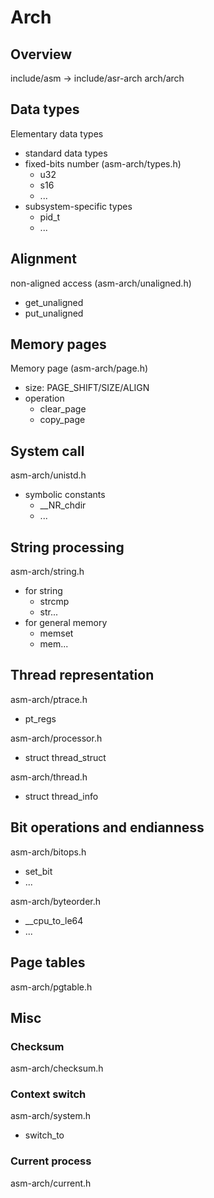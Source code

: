 # Arch

## Overview

include/asm -> include/asr-arch
arch/arch

## Data types

Elementary data types
- standard data types
- fixed-bits number (asm-arch/types.h)
  - u32
  - s16
  - ...
- subsystem-specific types
  - pid_t
  - ...

## Alignment

non-aligned access (asm-arch/unaligned.h)
- get_unaligned
- put_unaligned

## Memory pages

Memory page (asm-arch/page.h)
- size: PAGE_SHIFT/SIZE/ALIGN
- operation
  - clear_page
  - copy_page

## System call

asm-arch/unistd.h
- symbolic constants
  - __NR_chdir
  - ...

## String processing

asm-arch/string.h
- for string
  - strcmp
  - str...
- for general memory
  - memset
  - mem...

## Thread representation

asm-arch/ptrace.h
- pt_regs

asm-arch/processor.h
- struct thread_struct

asm-arch/thread.h
- struct thread_info

## Bit operations and endianness

asm-arch/bitops.h
- set_bit
- ...

asm-arch/byteorder.h
- __cpu_to_le64
- ...

## Page tables

asm-arch/pgtable.h

## Misc

### Checksum

asm-arch/checksum.h

### Context switch

asm-arch/system.h
- switch_to

### Current process

asm-arch/current.h